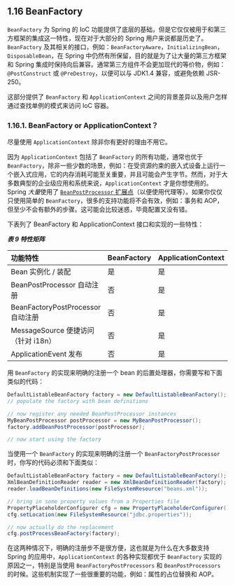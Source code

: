 ## 1.16 BeanFactory

`BeanFactory` 为 Spring 的 IoC 功能提供了底层的基础，但是它仅仅被用于和第三方框架的集成这一特性，现在对于大部分的 Spring 用户来说都是历史了。`BeanFactory` 及其相关的接口，例如：`BeanFactoryAware`，`InitializingBean`，`DisposableBean`，在 Spring 中仍然有所保留，目的就是为了让大量的第三方框架和 Spring 集成时保持向后兼容。通常第三方组件不会更加现代的等价物，例如：`@PostConstruct` 或 `@PreDestroy`，以便可以与 JDK1.4 兼容，或避免依赖 JSR-250。

这部分提供了 `BeanFactory` 和 `ApplicationContext` 之间的背景差异以及用户怎样通过查找单例的模式来访问 IoC 容器。
### 1.16.1. BeanFactory or ApplicationContext？
尽量使用 `ApplicationContext` 除非你有更好的理由不用它。

因为 `ApplicationContext` 包括了 `BeanFactory` 的所有功能，通常也优于 `BeanFactory`，除非一些少数的场景，例如：在受资源约束的嵌入式设备上运行一个嵌入式应用，它的内存消耗可能至关重要，并且可能会产生字节。然而，对于大多数典型的企业级应用和系统来说，`ApplicationContext` 才是你想使用的。Spring *大量*使用了 [`BeanPostProcessor` 扩展点](1.8.container-extension-points.md/#jump181)（以便使用代理等）。如果你仅仅只使用简单的 `BeanFactory`，很多的支持功能将不会有效，例如：事务和 AOP，但至少不会有额外的步骤。这可能会比较迷惑，毕竟配置又没有错。

下表列了 BeanFactory 和 ApplicationContext 接口和实现的一些特性：

***表 9 特性矩阵***

| **功能特性** | BeanFactory | ApplicationContext |
| :--- | :--- | :--- |
| Bean 实例化 / 装配 | 是 | 是 |
| BeanPostProcessor 自动注册 | 否 | 是 |
| BeanFactoryPostProcessor 自动注册 | 否 | 是 |
| MessageSource 便捷访问（针对 i18n） | 否 | 是 |
| ApplicationEvent 发布 | 否 | 是 |

用 `BeanFactory` 的实现来明确的注册一个 bean 的后置处理器，你需要写和下面类似的代码：

```java
DefaultListableBeanFactory factory = new DefaultListableBeanFactory();
// populate the factory with bean definitions

// now register any needed BeanPostProcessor instances
MyBeanPostProcessor postProcessor = new MyBeanPostProcessor();
factory.addBeanPostProcessor(postProcessor);

// now start using the factory
```
当使用一个 `BeanFactory` 的实现来明确的注册一个 `BeanFactoryPostProcessor` 时，你写的代码必须和下面类似：

```java
DefaultListableBeanFactory factory = new DefaultListableBeanFactory();
XmlBeanDefinitionReader reader = new XmlBeanDefinitionReader(factory);
reader.loadBeanDefinitions(new FileSystemResource("beans.xml"));

// bring in some property values from a Properties file
PropertyPlaceholderConfigurer cfg = new PropertyPlaceholderConfigurer();
cfg.setLocation(new FileSystemResource("jdbc.properties"));

// now actually do the replacement
cfg.postProcessBeanFactory(factory);
```
在这两种情况下，明确的注册步不是很方便，这也就是为什么在大多数支持 Spring 的应用中，`ApplicationContext` 的各种实现都优于 `BeanFactory` 实现的原因之一，特别是当使用 `BeanFactoryPostProcessors` 和 `BeanPostProcessors` 的时候。这些机制实现了一些很重要的功能，例如：属性的占位替换和 AOP。


